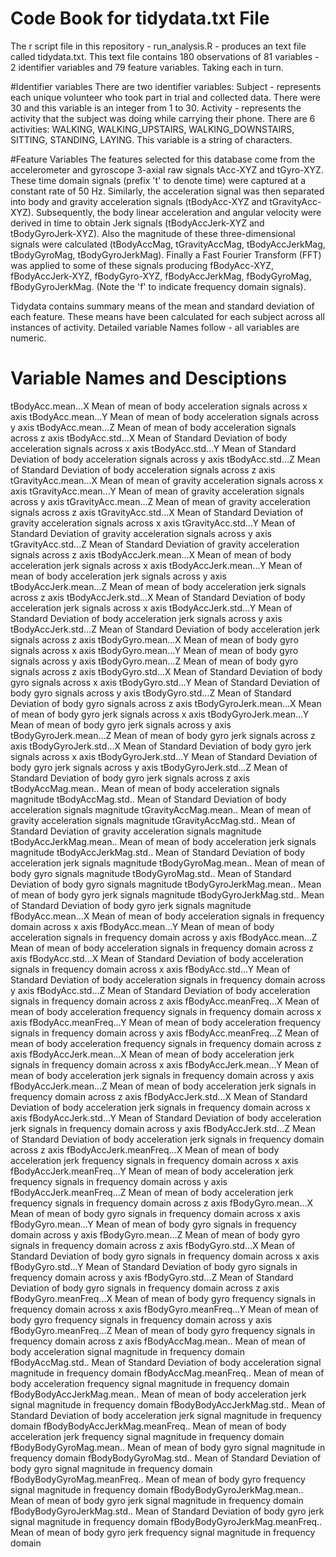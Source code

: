 # Code Book for tidydata.txt File
The r script file in this repository -  run_analysis.R  - produces an text file called tidydata.txt. This text file contains 180 observations of 81 variables - 2 identifier variables and 79 feature variables. Taking each in turn.

#Identifier variables
There are two identifier variables:
Subject - represents each unique volunteer who took part in trial and collected data. There were 30 and this variable is an integer from 1 to 30.
Activity - represents the activity that the subject was doing while carrying their phone. There are 6 activities:
WALKING, WALKING_UPSTAIRS, WALKING_DOWNSTAIRS, SITTING, STANDING, LAYING. This variable is a string of characters.

#Feature Variables
The features selected for this database come from the accelerometer and gyroscope 3-axial raw signals tAcc-XYZ and tGyro-XYZ. These time domain signals (prefix 't' to denote time) were captured at a constant rate of 50 Hz. Similarly, the acceleration signal was then separated into body and gravity acceleration signals (tBodyAcc-XYZ and tGravityAcc-XYZ). Subsequently, the body linear acceleration and angular velocity were derived in time to obtain Jerk signals (tBodyAccJerk-XYZ and tBodyGyroJerk-XYZ). Also the magnitude of these three-dimensional signals were calculated (tBodyAccMag, tGravityAccMag, tBodyAccJerkMag, tBodyGyroMag, tBodyGyroJerkMag). Finally a Fast Fourier Transform (FFT) was applied to some of these signals producing fBodyAcc-XYZ, fBodyAccJerk-XYZ, fBodyGyro-XYZ, fBodyAccJerkMag, fBodyGyroMag, fBodyGyroJerkMag. (Note the 'f' to indicate frequency domain signals). 

Tidydata contains summary means of the mean and standard deviation of each feature. These means have been calculated for each subject across all instances of activity. Detailed variable Names follow - all variables are numeric.


# Variable Names and Desciptions

tBodyAcc.mean...X	   Mean of mean of  body acceleration signals across x axis
tBodyAcc.mean...Y	   Mean of mean of  body acceleration signals across y axis
tBodyAcc.mean...Z	Mean of mean of  body acceleration signals across z axis
tBodyAcc.std...X	Mean of Standard Deviation of  body acceleration signals across x axis
tBodyAcc.std...Y	Mean of Standard Deviation of  body acceleration signals across y axis
tBodyAcc.std...Z	Mean of Standard Deviation of  body acceleration signals across z axis
tGravityAcc.mean...X	Mean of mean of  gravity acceleration signals across x axis
tGravityAcc.mean...Y	Mean of mean of  gravity acceleration signals across y axis
tGravityAcc.mean...Z	Mean of mean of  gravity acceleration signals across z axis
tGravityAcc.std...X	Mean of Standard Deviation of  gravity acceleration signals across x axis
tGravityAcc.std...Y	Mean of Standard Deviation of  gravity acceleration signals across y axis
tGravityAcc.std...Z	Mean of Standard Deviation of  gravity acceleration signals across z axis
tBodyAccJerk.mean...X	Mean of mean of  body acceleration jerk signals across x axis
tBodyAccJerk.mean...Y	Mean of mean of  body acceleration jerk signals across y axis
tBodyAccJerk.mean...Z	Mean of mean of  body acceleration jerk signals across z axis
tBodyAccJerk.std...X	Mean of Standard Deviation of  body acceleration jerk signals across x axis
tBodyAccJerk.std...Y	Mean of Standard Deviation of  body acceleration jerk signals across y axis
tBodyAccJerk.std...Z	Mean of Standard Deviation of  body acceleration jerk signals across z axis
tBodyGyro.mean...X	Mean of mean of  body gyro signals across x axis
tBodyGyro.mean...Y	Mean of mean of  body gyro signals across y axis
tBodyGyro.mean...Z	Mean of mean of  body gyro signals across z axis
tBodyGyro.std...X	Mean of Standard Deviation of  body gyro signals across x axis
tBodyGyro.std...Y	Mean of Standard Deviation of  body gyro signals across y axis
tBodyGyro.std...Z	Mean of Standard Deviation of  body gyro signals across z axis
tBodyGyroJerk.mean...X	Mean of mean of  body gyro jerk signals across x axis
tBodyGyroJerk.mean...Y	Mean of mean of  body gyro jerk signals across y axis
tBodyGyroJerk.mean...Z	Mean of mean of  body gyro jerk signals across z axis
tBodyGyroJerk.std...X	Mean of Standard Deviation of  body gyro jerk signals across x axis
tBodyGyroJerk.std...Y	Mean of Standard Deviation of  body gyro jerk signals across y axis
tBodyGyroJerk.std...Z	Mean of Standard Deviation of  body gyro jerk signals across z axis
tBodyAccMag.mean..	Mean of mean of  body acceleration signals  magnitude 
tBodyAccMag.std..	Mean of Standard Deviation of  body acceleration signals  magnitude 
tGravityAccMag.mean..	Mean of mean of  gravity acceleration signals  magnitude 
tGravityAccMag.std..	Mean of Standard Deviation of  gravity acceleration signals  magnitude 
tBodyAccJerkMag.mean..	Mean of mean of  body acceleration jerk signals  magnitude 
tBodyAccJerkMag.std..	Mean of Standard Deviation of  body acceleration jerk signals  magnitude 
tBodyGyroMag.mean..	Mean of mean of  body gyro signals  magnitude 
tBodyGyroMag.std..	Mean of Standard Deviation of  body gyro signals  magnitude 
tBodyGyroJerkMag.mean..	Mean of mean of  body gyro jerk signals  magnitude 
tBodyGyroJerkMag.std..	Mean of Standard Deviation of  body gyro jerk signals  magnitude 
fBodyAcc.mean...X	Mean of mean of  body acceleration signals  in frequency domain across x axis
fBodyAcc.mean...Y	Mean of mean of  body acceleration signals  in frequency domain across y axis
fBodyAcc.mean...Z	Mean of mean of  body acceleration signals  in frequency domain across z axis
fBodyAcc.std...X	Mean of Standard Deviation of  body acceleration signals  in frequency domain across x axis
fBodyAcc.std...Y	Mean of Standard Deviation of  body acceleration signals  in frequency domain across y axis
fBodyAcc.std...Z	Mean of Standard Deviation of  body acceleration signals  in frequency domain across z axis
fBodyAcc.meanFreq...X	Mean of mean of  body acceleration frequency signals  in frequency domain across x axis
fBodyAcc.meanFreq...Y	Mean of mean of  body acceleration frequency signals  in frequency domain across y axis
fBodyAcc.meanFreq...Z	Mean of mean of  body acceleration frequency signals  in frequency domain across z axis
fBodyAccJerk.mean...X	Mean of mean of  body acceleration jerk signals  in frequency domain across x axis
fBodyAccJerk.mean...Y	Mean of mean of  body acceleration jerk signals  in frequency domain across y axis
fBodyAccJerk.mean...Z	Mean of mean of  body acceleration jerk signals  in frequency domain across z axis
fBodyAccJerk.std...X	Mean of Standard Deviation of  body acceleration jerk signals  in frequency domain across x axis
fBodyAccJerk.std...Y	Mean of Standard Deviation of  body acceleration jerk signals  in frequency domain across y axis
fBodyAccJerk.std...Z	Mean of Standard Deviation of  body acceleration jerk signals  in frequency domain across z axis
fBodyAccJerk.meanFreq...X	Mean of mean of  body acceleration jerk frequency signals  in frequency domain across x axis
fBodyAccJerk.meanFreq...Y	Mean of mean of  body acceleration jerk frequency signals  in frequency domain across y axis
fBodyAccJerk.meanFreq...Z	Mean of mean of  body acceleration jerk frequency signals  in frequency domain across z axis
fBodyGyro.mean...X	Mean of mean of  body gyro signals  in frequency domain across x axis
fBodyGyro.mean...Y	Mean of mean of  body gyro signals  in frequency domain across y axis
fBodyGyro.mean...Z	Mean of mean of  body gyro signals  in frequency domain across z axis
fBodyGyro.std...X	Mean of Standard Deviation of  body gyro signals  in frequency domain across x axis
fBodyGyro.std...Y	Mean of Standard Deviation of  body gyro signals  in frequency domain across y axis
fBodyGyro.std...Z	Mean of Standard Deviation of  body gyro signals  in frequency domain across z axis
fBodyGyro.meanFreq...X	Mean of mean of  body gyro frequency signals  in frequency domain across x axis
fBodyGyro.meanFreq...Y	Mean of mean of  body gyro frequency signals  in frequency domain across y axis
fBodyGyro.meanFreq...Z	Mean of mean of  body gyro frequency signals  in frequency domain across z axis
fBodyAccMag.mean..	Mean of mean of  body acceleration signal magnitude in frequency domain 
fBodyAccMag.std..	Mean of Standard Deviation of  body acceleration signal magnitude in frequency domain 
fBodyAccMag.meanFreq..	Mean of mean of  body acceleration frequency signal magnitude in frequency domain 
fBodyBodyAccJerkMag.mean..	Mean of mean of  body acceleration jerk signal magnitude in frequency domain 
fBodyBodyAccJerkMag.std..	Mean of Standard Deviation of  body acceleration jerk signal magnitude in frequency domain 
fBodyBodyAccJerkMag.meanFreq..	Mean of mean of  body acceleration jerk frequency signal magnitude in frequency domain 
fBodyBodyGyroMag.mean..	Mean of mean of  body gyro signal magnitude  in frequency domain 
fBodyBodyGyroMag.std..	Mean of Standard Deviation of  body gyro signal magnitude  in frequency domain 
fBodyBodyGyroMag.meanFreq..	Mean of mean of  body gyro frequency signal magnitude  in frequency domain 
fBodyBodyGyroJerkMag.mean..	Mean of mean of  body gyro jerk signal magnitude  in frequency domain 
fBodyBodyGyroJerkMag.std..	Mean of Standard Deviation of  body gyro jerk signal magnitude  in frequency domain 
fBodyBodyGyroJerkMag.meanFreq..	Mean of mean of  body gyro jerk frequency signal magnitude  in frequency domain 

